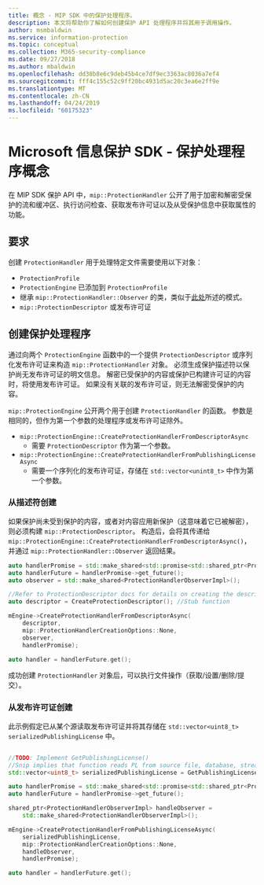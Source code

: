 ```yaml
---
title: 概念 - MIP SDK 中的保护处理程序。
description: 本文将帮助你了解如何创建保护 API 处理程序并将其用于调用操作。
author: msmbaldwin
ms.service: information-protection
ms.topic: conceptual
ms.collection: M365-security-compliance
ms.date: 09/27/2018
ms.author: mbaldwin
ms.openlocfilehash: dd38b8e6c9deb45b4ce7df9ec3363ac8036a7ef4
ms.sourcegitcommit: fff4c155c52c9ff20bc4931d5ac20c3ea6e2ff9e
ms.translationtype: MT
ms.contentlocale: zh-CN
ms.lasthandoff: 04/24/2019
ms.locfileid: "60175323"
---
```

# <a name="microsoft-information-protection-sdk---protection-handler-concepts"></a>Microsoft 信息保护 SDK - 保护处理程序概念

在 MIP SDK 保护 API 中，`mip::ProtectionHandler` 公开了用于加密和解密受保护的流和缓冲区、执行访问检查、获取发布许可证以及从受保护信息中获取属性的功能。 

## <a name="requirements"></a>要求

创建 `ProtectionHandler` 用于处理特定文件需要使用以下对象：

- `ProtectionProfile`
- `ProtectionEngine` 已添加到 `ProtectionProfile`
- 继承 `mip::ProtectionHandler::Observer` 的类，类似于[此处]()所述的模式。
- `mip::ProtectionDescriptor` 或发布许可证

## <a name="create-a-protection-handler"></a>创建保护处理程序

通过向两个 `ProtectionEngine` 函数中的一个提供 `ProtectionDescriptor` 或序列化发布许可证来构造 `mip::ProtectionHandler` 对象。 必须生成保护描述符以保护尚无发布许可证的明文信息。 解密已受保护的内容或保护已构建许可证的内容时，将使用发布许可证。 如果没有关联的发布许可证，则无法解密受保护的内容。

`mip::ProtectionEngine` 公开两个用于创建 `ProtectionHandler` 的函数。 参数是相同的，但作为第一个参数的处理程序或发布许可证除外。

- `mip::ProtectionEngine::CreateProtectionHandlerFromDescriptorAsync`
  - 需要 `ProtectionDescriptor` 作为第一个参数。
- `mip::ProtectionEngine::CreateProtectionHandlerFromPublishingLicenseAsync`
  - 需要一个序列化的发布许可证，存储在 `std::vector<unint8_t>` 中作为第一个参数。

### <a name="create-from-descriptor"></a>从描述符创建

如果保护尚未受到保护的内容，或者对内容应用新保护（这意味着它已被解密），则必须构建 `mip::ProtectionDescriptor`。 构造后，会将其传递给 `mip::ProtectionEngine::CreateProtectionHandlerFromDescriptorAsync()`，并通过 `mip::ProtectionHandler::Observer` 返回结果。

```cpp
auto handlerPromise = std::make_shared<std::promise<std::shared_ptr<ProtectionHandler>>>();
auto handlerFuture = handlerPromise->get_future();
auto observer = std::make_shared<ProtectionHandlerObserverImpl>();

//Refer to ProtectionDescriptor docs for details on creating the descriptor
auto descriptor = CreateProtectionDescriptor(); //Stub function

mEngine->CreateProtectionHandlerFromDescriptorAsync(
    descriptor,
    mip::ProtectionHandlerCreationOptions::None,
    observer,
    handlerPromise);

auto handler = handlerFuture.get();
```

成功创建 `ProtectionHandler` 对象后，可以执行文件操作（获取/设置/删除/提交）。

### <a name="create-from-publishing-license"></a>从发布许可证创建

此示例假定已从某个源读取发布许可证并将其存储在 `std::vector<uint8_t> serializedPublishingLicense` 中。

```cpp

//TODO: Implement GetPublishingLicense()
//Snip implies that function reads PL from source file, database, stream, etc.
std::vector<uint8_t> serializedPublishingLicense = GetPublishingLicense(filePath);

auto handlerPromise = std::make_shared<std::promise<std::shared_ptr<ProtectionHandler>>>();
auto handlerFuture = handlerPromise->get_future();

shared_ptr<ProtectionHandlerObserverImpl> handleObserver =
    std::make_shared<ProtectionHandlerObserverImpl>();

mEngine->CreateProtectionHandlerFromPublishingLicenseAsync(
    serializedPublishingLicense,
    mip::ProtectionHandlerCreationOptions::None,
    handleObserver,
    handlerPromise);

auto handler = handlerFuture.get();
```

